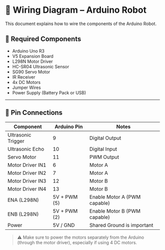# 🔌 Wiring Diagram – Arduino Robot

This document explains how to wire the components of the Arduino Robot.

## 🧰 Required Components

- Arduino Uno R3
- V5 Expansion Board
- L298N Motor Driver
- HC-SR04 Ultrasonic Sensor
- SG90 Servo Motor
- IR Receiver
- 4x DC Motors
- Jumper Wires
- Power Supply (Battery Pack or USB)

---

## 🧷 Pin Connections

| Component        | Arduino Pin     | Notes                         |
|------------------|------------------|-------------------------------|
| Ultrasonic Trigger | 9               | Digital Output                |
| Ultrasonic Echo    | 10              | Digital Input                 |
| Servo Motor        | 11              | PWM Output                    |
| Motor Driver IN1   | 6               | Motor A                       |
| Motor Driver IN2   | 7               | Motor A                       |
| Motor Driver IN3   | 12              | Motor B                       |
| Motor Driver IN4   | 13              | Motor B                       |
| ENA (L298N)        | 5V + PWM (5)    | Enable Motor A (PWM capable) |
| ENB (L298N)        | 5V + PWM (2)    | Enable Motor B (PWM capable) |
| Power              | 5V / GND        | Shared Ground is important    |

> ⚠️ Make sure to power the motors separately from the Arduino (through the motor driver), especially if using 4 DC motors.
